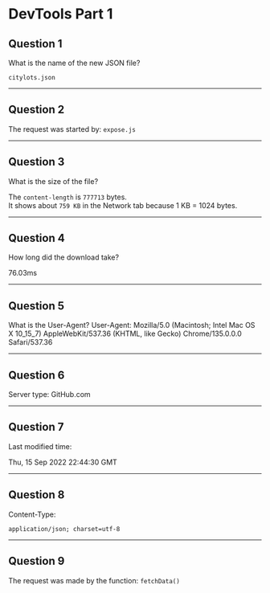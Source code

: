 # DevTools Part 1

## Question 1
What is the name of the new JSON file?

`citylots.json`

---

## Question 2

The request was started by: `expose.js`


---

## Question 3
What is the size of the file?

The `content-length` is `777713` bytes.  
It shows about `759 KB` in the Network tab because 1 KB = 1024 bytes.

---

## Question 4
How long did the download take?

76.03ms

---

## Question 5
What is the User-Agent?
User-Agent:
Mozilla/5.0 (Macintosh; Intel Mac OS X 10_15_7) AppleWebKit/537.36 (KHTML, like Gecko) Chrome/135.0.0.0 Safari/537.36

---

## Question 6

Server type: GitHub.com

---

## Question 7

Last modified time:

Thu, 15 Sep 2022 22:44:30 GMT

---

## Question 8

Content-Type:

`application/json; charset=utf-8`

---

## Question 9

The request was made by the function: `fetchData()`

